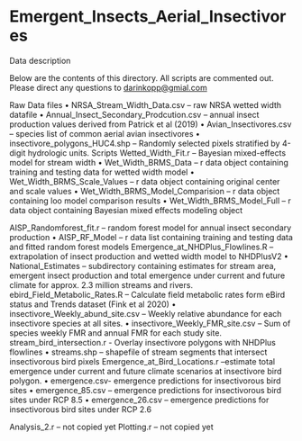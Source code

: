 # Emergent_Insects_Aerial_Insectivores

Data description

Below are the contents of this directory.  All scripts are commented out. Please direct any questions to darinkopp@gmial.com 

Raw Data files 
•	NRSA_Stream_Width_Data.csv – raw NRSA wetted width datafile 
•	Annual_Insect_Secondary_Prodcution.csv – annual insect production values derived from Patrick et al (2019)
•	Avian_Insectivores.csv – species list of common aerial avian insectivores
•	insectivore_polygons_HUC4.shp – Randomly selected pixels stratified by 4-digit hydrologic units. 
Scripts
Wetted_Width_Fit.r – Bayesian mixed-effects model for stream width
•	Wet_Width_BRMS_Data – r data object containing training and testing data for wetted width model 
•	Wet_Width_BRMS_Scale_Values – r data object containing original center and scale values 
•	Wet_Width_BRMS_Model_Comparision – r data object containing loo model comparison results 
•	Wet_Width_BRMS_Model_Full – r data object containing Bayesian mixed effects modeling object

AISP_Randomforest_fit.r – random forest model for annual insect secondary production 
•	AISP_RF_Model – r data list containing training and testing data and fitted random forest models 
Emergence_at_NHDPlus_Flowlines.R – extrapolation of insect production and wetted width model to NHDPlusV2
•	National_Estimates – subdirectory containing estimates for stream area, emergent insect production and total emergence under current and future climate for approx. 2.3 million streams and rivers. 
ebird_Field_Metabolic_Rates.R – Calculate field metabolic rates form eBird status and Trends dataset (Fink et al 2020)
•	insectivore_Weekly_abund_site.csv – Weekly relative abundance for each insectivore species at all sites. 
•	insectivore_Weekly_FMR_site.csv – Sum of species weekly FMR and annual FMR for each study site. 
stream_bird_intersection.r - Overlay insectivore polygons with NHDPlus flowlines 
•	streams.shp – shapefile of stream segments that intersect insectivorous bird pixels
Emergence_at_Bird_Locations.r –estimate total emergence under current and future climate scenarios at insectivore bird polygon. 
•	emergence.csv- emergence predictions for insectivorous bird sites
•	emergence_85.csv – emergence predictions for insectivorous bird sites under RCP 8.5
•	emergence_26.csv – emergence predictions for insectivorous bird sites under RCP 2.6

Analysis_2.r – not copied yet
Plotting.r – not copied yet 


